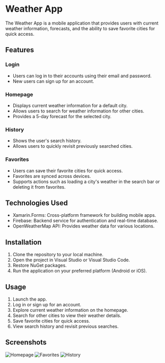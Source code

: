 # Weather App

The Weather App is a mobile application that provides users with current weather information, forecasts, and the ability to save favorite cities for quick access.

## Features

### Login
- Users can log in to their accounts using their email and password.
- New users can sign up for an account.

### Homepage
- Displays current weather information for a default city.
- Allows users to search for weather information for other cities.
- Provides a 5-day forecast for the selected city.

### History
- Shows the user's search history.
- Allows users to quickly revisit previously searched cities.

### Favorites
- Users can save their favorite cities for quick access.
- Favorites are synced across devices.
- Supports actions such as loading a city's weather in the search bar or deleting it from favorites.

## Technologies Used
- Xamarin.Forms: Cross-platform framework for building mobile apps.
- Firebase: Backend service for authentication and real-time database.
- OpenWeatherMap API: Provides weather data for various locations.

## Installation
1. Clone the repository to your local machine.
2. Open the project in Visual Studio or Visual Studio Code.
3. Restore NuGet packages.
4. Run the application on your preferred platform (Android or iOS).

## Usage
1. Launch the app.
2. Log in or sign up for an account.
3. Explore current weather information on the homepage.
4. Search for other cities to view their weather details.
5. Save favorite cities for quick access.
6. View search history and revisit previous searches.

## Screenshots
![Homepage](https://i.ibb.co/N6pG6Q1/image.png)
![Favorites](https://i.ibb.co/Hx4PHqh/image.png)
![History](https://i.ibb.co/qr0ZHjg/image.png)
